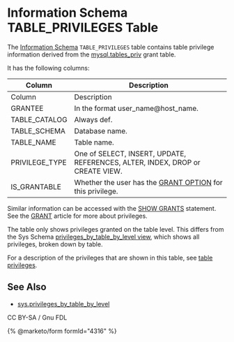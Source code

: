 # Information Schema TABLE\_PRIVILEGES Table

The [Information Schema](../) `TABLE_PRIVILEGES` table contains table privilege information derived from the [mysql.tables\_priv](../../the-mysql-database-tables/mysql-tables_priv-table.md) grant table.

It has the following columns:

| Column          | Description                                                                                                                                    |
| --------------- | ---------------------------------------------------------------------------------------------------------------------------------------------- |
| Column          | Description                                                                                                                                    |
| GRANTEE         | In the format user\_name@host\_name.                                                                                                           |
| TABLE\_CATALOG  | Always def.                                                                                                                                    |
| TABLE\_SCHEMA   | Database name.                                                                                                                                 |
| TABLE\_NAME     | Table name.                                                                                                                                    |
| PRIVILEGE\_TYPE | One of SELECT, INSERT, UPDATE, REFERENCES, ALTER, INDEX, DROP or CREATE VIEW.                                                                  |
| IS\_GRANTABLE   | Whether the user has the [GRANT OPTION](../../../../account-management-sql-statements/grant.md#the-grant-option-privilege) for this privilege. |

Similar information can be accessed with the [SHOW GRANTS](../../../show/show-grants.md) statement. See the [GRANT](../../../../account-management-sql-statements/grant.md) article for more about privileges.

The table only shows privileges granted on the table level. This differs from the Sys Schema [privileges\_by\_table\_by\_level view](../../sys-schema/sys-schema-views/privileges_by_table_by_level-sys-schema-view.md), which shows all privileges, broken down by table.

For a description of the privileges that are shown in this table, see [table privileges](../../../../account-management-sql-statements/grant.md#table-privileges).

## See Also

* [sys.privileges\_by\_table\_by\_level](../../sys-schema/sys-schema-views/privileges_by_table_by_level-sys-schema-view.md)

CC BY-SA / Gnu FDL

{% @marketo/form formId="4316" %}
